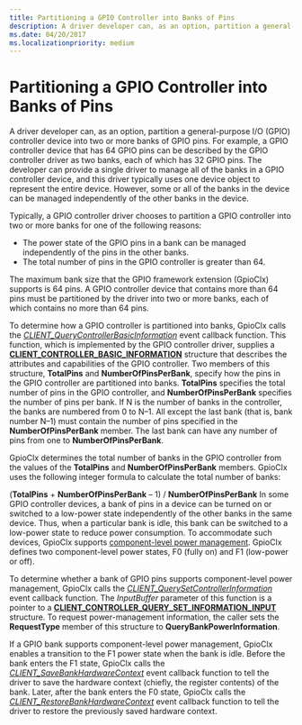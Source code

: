 ```yaml
---
title: Partitioning a GPIO Controller into Banks of Pins
description: A driver developer can, as an option, partition a general-purpose I/O (GPIO) controller device into two or more banks of GPIO pins.
ms.date: 04/20/2017
ms.localizationpriority: medium
---
```


# Partitioning a GPIO Controller into Banks of Pins


A driver developer can, as an option, partition a general-purpose I/O (GPIO) controller device into two or more banks of GPIO pins. For example, a GPIO controller device that has 64 GPIO pins can be described by the GPIO controller driver as two banks, each of which has 32 GPIO pins. The developer can provide a single driver to manage all of the banks in a GPIO controller device, and this driver typically uses one device object to represent the entire device. However, some or all of the banks in the device can be managed independently of the other banks in the device.

Typically, a GPIO controller driver chooses to partition a GPIO controller into two or more banks for one of the following reasons:

-   The power state of the GPIO pins in a bank can be managed independently of the pins in the other banks.
-   The total number of pins in the GPIO controller is greater than 64.

The maximum bank size that the GPIO framework extension (GpioClx) supports is 64 pins. A GPIO controller device that contains more than 64 pins must be partitioned by the driver into two or more banks, each of which contains no more than 64 pins.

To determine how a GPIO controller is partitioned into banks, GpioClx calls the [*CLIENT\_QueryControllerBasicInformation*](/windows-hardware/drivers/ddi/gpioclx/nc-gpioclx-gpio_client_query_controller_basic_information) event callback function. This function, which is implemented by the GPIO controller driver, supplies a [**CLIENT\_CONTROLLER\_BASIC\_INFORMATION**](/windows-hardware/drivers/ddi/gpioclx/ns-gpioclx-_client_controller_basic_information) structure that describes the attributes and capabilities of the GPIO controller. Two members of this structure, **TotalPins** and **NumberOfPinsPerBank**, specify how the pins in the GPIO controller are partitioned into banks. **TotalPins** specifies the total number of pins in the GPIO controller, and **NumberOfPinsPerBank** specifies the number of pins per bank. If N is the number of banks in the controller, the banks are numbered from 0 to N–1. All except the last bank (that is, bank number N–1) must contain the number of pins specified in the **NumberOfPinsPerBank** member. The last bank can have any number of pins from one to **NumberOfPinsPerBank**.

GpioClx determines the total number of banks in the GPIO controller from the values of the **TotalPins** and **NumberOfPinsPerBank** members. GpioClx uses the following integer formula to calculate the total number of banks:

(**TotalPins** + **NumberOfPinsPerBank** – 1) / **NumberOfPinsPerBank**
In some GPIO controller devices, a bank of pins in a device can be turned on or switched to a low-power state independently of the other banks in the same device. Thus, when a particular bank is idle, this bank can be switched to a low-power state to reduce power consumption. To accommodate such devices, GpioClx supports [component-level power management](../kernel/component-level-power-management.md). GpioClx defines two component-level power states, F0 (fully on) and F1 (low-power or off).

To determine whether a bank of GPIO pins supports component-level power management, GpioClx calls the [*CLIENT\_QuerySetControllerInformation*](/windows-hardware/drivers/ddi/gpioclx/nc-gpioclx-gpio_client_query_set_controller_information) event callback function. The *InputBuffer* parameter of this function is a pointer to a [**CLIENT\_CONTROLLER\_QUERY\_SET\_INFORMATION\_INPUT**](/windows-hardware/drivers/ddi/gpioclx/ns-gpioclx-_client_controller_query_set_information_input) structure. To request power-management information, the caller sets the **RequestType** member of this structure to **QueryBankPowerInformation**.

If a GPIO bank supports component-level power management, GpioClx enables a transition to the F1 power state when the bank is idle. Before the bank enters the F1 state, GpioClx calls the [*CLIENT\_SaveBankHardwareContext*](/windows-hardware/drivers/ddi/gpioclx/nc-gpioclx-gpio_client_save_bank_hardware_context) event callback function to tell the driver to save the hardware context (chiefly, the register contents) of the bank. Later, after the bank enters the F0 state, GpioClx calls the [*CLIENT\_RestoreBankHardwareContext*](/windows-hardware/drivers/ddi/gpioclx/nc-gpioclx-gpio_client_restore_bank_hardware_context) event callback function to tell the driver to restore the previously saved hardware context.

 


